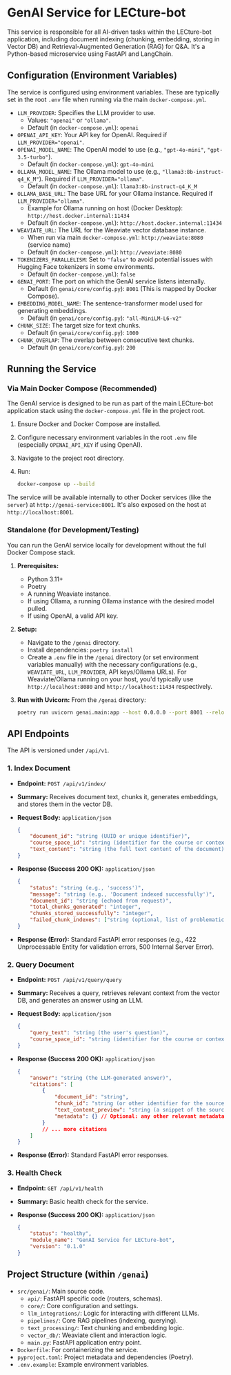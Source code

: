 # GenAI Service for LECture-bot

This service is responsible for all AI-driven tasks within the LECture-bot application, including document indexing (chunking, embedding, storing in Vector DB) and Retrieval-Augmented Generation (RAG) for Q&A. It's a Python-based microservice using FastAPI and LangChain.

## Configuration (Environment Variables)

The service is configured using environment variables. These are typically set in the root `.env` file when running via the main `docker-compose.yml`.

* `LLM_PROVIDER`: Specifies the LLM provider to use.
  * Values: `"openai"` or `"ollama"`.
  * Default (in `docker-compose.yml`): `openai`
* `OPENAI_API_KEY`: Your API key for OpenAI. Required if `LLM_PROVIDER="openai"`.
* `OPENAI_MODEL_NAME`: The OpenAI model to use (e.g., `"gpt-4o-mini"`, `"gpt-3.5-turbo"`).
  * Default (in `docker-compose.yml`): `gpt-4o-mini`
* `OLLAMA_MODEL_NAME`: The Ollama model to use (e.g., `"llama3:8b-instruct-q4_K_M"`). Required if `LLM_PROVIDER="ollama"`.
  * Default (in `docker-compose.yml`): `llama3:8b-instruct-q4_K_M`
* `OLLAMA_BASE_URL`: The base URL for your Ollama instance. Required if `LLM_PROVIDER="ollama"`.
  * Example for Ollama running on host (Docker Desktop): `http://host.docker.internal:11434`
  * Default (in `docker-compose.yml`): `http://host.docker.internal:11434`
* `WEAVIATE_URL`: The URL for the Weaviate vector database instance.
  * When run via main `docker-compose.yml`: `http://weaviate:8080` (service name)
  * Default (in `docker-compose.yml`): `http://weaviate:8080`
* `TOKENIZERS_PARALLELISM`: Set to `"false"` to avoid potential issues with Hugging Face tokenizers in some environments.
  * Default (in `docker-compose.yml`): `false`
* `GENAI_PORT`: The port on which the GenAI service listens internally.
  * Default (in `genai/core/config.py`): `8001` (This is mapped by Docker Compose).
* `EMBEDDING_MODEL_NAME`: The sentence-transformer model used for generating embeddings.
  * Default (in `genai/core/config.py`): `"all-MiniLM-L6-v2"`
* `CHUNK_SIZE`: The target size for text chunks.
  * Default (in `genai/core/config.py`): `1000`
* `CHUNK_OVERLAP`: The overlap between consecutive text chunks.
  * Default (in `genai/core/config.py`): `200`

## Running the Service

### Via Main Docker Compose (Recommended)

The GenAI service is designed to be run as part of the main LECture-bot application stack using the `docker-compose.yml` file in the project root.

1. Ensure Docker and Docker Compose are installed.
2. Configure necessary environment variables in the root `.env` file (especially `OPENAI_API_KEY` if using OpenAI).
3. Navigate to the project root directory.
4. Run:

   ```bash
   docker-compose up --build
   ```

The service will be available internally to other Docker services (like the `server`) at `http://genai-service:8001`. It's also exposed on the host at `http://localhost:8001`.

### Standalone (for Development/Testing)

You can run the GenAI service locally for development without the full Docker Compose stack.

1. **Prerequisites:**
    * Python 3.11+
    * Poetry
    * A running Weaviate instance.
    * If using Ollama, a running Ollama instance with the desired model pulled.
    * If using OpenAI, a valid API key.

2. **Setup:**
    * Navigate to the `/genai` directory.
    * Install dependencies: `poetry install`
    * Create a `.env` file in the `/genai` directory (or set environment variables manually) with the necessary configurations (e.g., `WEAVIATE_URL`, `LLM_PROVIDER`, API keys/Ollama URLs). For Weaviate/Ollama running on your host, you'd typically use `http://localhost:8080` and `http://localhost:11434` respectively.

3. **Run with Uvicorn:**
    From the `/genai` directory:

    ```bash
    poetry run uvicorn genai.main:app --host 0.0.0.0 --port 8001 --reload
    ```

## API Endpoints

The API is versioned under `/api/v1`.

### 1. Index Document

* **Endpoint:** `POST /api/v1/index/`
* **Summary:** Receives document text, chunks it, generates embeddings, and stores them in the vector DB.
* **Request Body:** `application/json`

    ```json
    {
        "document_id": "string (UUID or unique identifier)",
        "course_space_id": "string (identifier for the course or context)",
        "text_content": "string (the full text content of the document)"
    }
    ```

* **Response (Success 200 OK):** `application/json`

    ```json
    {
        "status": "string (e.g., 'success')",
        "message": "string (e.g., 'Document indexed successfully')",
        "document_id": "string (echoed from request)",
        "total_chunks_generated": "integer",
        "chunks_stored_successfully": "integer",
        "failed_chunk_indexes": ["string (optional, list of problematic chunk identifiers/indexes)"]
    }
    ```

* **Response (Error):** Standard FastAPI error responses (e.g., 422 Unprocessable Entity for validation errors, 500 Internal Server Error).

### 2. Query Document

* **Endpoint:** `POST /api/v1/query/query`
* **Summary:** Receives a query, retrieves relevant context from the vector DB, and generates an answer using an LLM.
* **Request Body:** `application/json`

    ```json
    {
        "query_text": "string (the user's question)",
        "course_space_id": "string (identifier for the course or context to search within)"
    }
    ```

* **Response (Success 200 OK):** `application/json`

    ```json
    {
        "answer": "string (the LLM-generated answer)",
        "citations": [
            {
                "document_id": "string",
                "chunk_id": "string (or other identifier for the source chunk)",
                "text_content_preview": "string (a snippet of the source chunk)",
                "metadata": {} // Optional: any other relevant metadata from the chunk
            }
            // ... more citations
        ]
    }
    ```

* **Response (Error):** Standard FastAPI error responses.

### 3. Health Check

* **Endpoint:** `GET /api/v1/health`
* **Summary:** Basic health check for the service.
* **Response (Success 200 OK):** `application/json`

    ```json
    {
        "status": "healthy",
        "module_name": "GenAI Service for LECture-bot",
        "version": "0.1.0"
    }
    ```

## Project Structure (within `/genai`)

* `src/genai/`: Main source code.
  * `api/`: FastAPI specific code (routers, schemas).
  * `core/`: Core configuration and settings.
  * `llm_integrations/`: Logic for interacting with different LLMs.
  * `pipelines/`: Core RAG pipelines (indexing, querying).
  * `text_processing/`: Text chunking and embedding logic.
  * `vector_db/`: Weaviate client and interaction logic.
  * `main.py`: FastAPI application entry point.
* `Dockerfile`: For containerizing the service.
* `pyproject.toml`: Project metadata and dependencies (Poetry).
* `.env.example`: Example environment variables.
